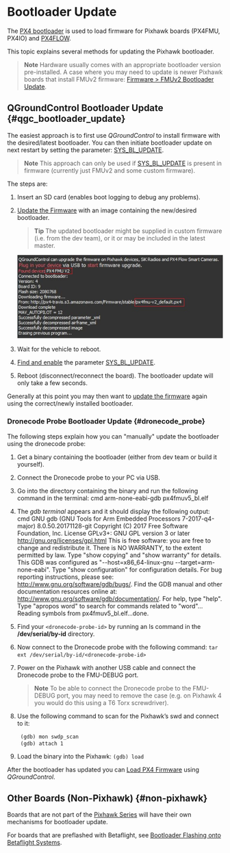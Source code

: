 # Bootloader Update

The [PX4 bootloader](https://github.com/PX4/Bootloader) is used to load firmware for Pixhawk boards (PX4FMU, PX4IO) and [PX4FLOW](../sensor/px4flow.md).

This topic explains several methods for updating the Pixhawk bootloader.

> **Note** Hardware usually comes with an appropriate bootloader version pre-installed. A case where you may need to update is newer Pixhawk boards that install FMUv2 firmware: [Firmware > FMUv2 Bootloader Update](../config/firmware.md#bootloader).

## QGroundControl Bootloader Update {#qgc_bootloader_update}

The easiest approach is to first use *QGroundControl* to install firmware with the desired/latest bootloader. You can then initiate bootloader update on next restart by setting the parameter: [SYS_BL_UPDATE](../advanced_config/parameter_reference.md#SYS_BL_UPDATE).

> **Note** This approach can only be used if [SYS_BL_UPDATE](../advanced_config/parameter_reference.md#SYS_BL_UPDATE) is present in firmware (currently just FMUv2 and some custom firmware).

The steps are:

1. Insert an SD card (enables boot logging to debug any problems).
2. [Update the Firmware](../config/firmware.md#custom) with an image containing the new/desired bootloader.
    
    > **Tip** The updated bootloader might be supplied in custom firmware (i.e. from the dev team), or it or may be included in the latest master.
    
    ![FMUv2 update](../../assets/qgc/setup/firmware/bootloader_update.jpg)

3. Wait for the vehicle to reboot.

4. [Find and enable](../advanced_config/parameters.md#parameter-configuration) the parameter [SYS_BL_UPDATE](../advanced_config/parameter_reference.md#SYS_BL_UPDATE).
5. Reboot (disconnect/reconnect the board). The bootloader update will only take a few seconds.

Generally at this point you may then want to [update the firmware](../config/firmware.md) again using the correct/newly installed bootloader.

### Dronecode Probe Bootloader Update {#dronecode_probe}

The following steps explain how you can "manually" update the bootloader using the dronecode probe:

1. Get a binary containing the bootloader (either from dev team or build it yourself).
2. Connect the Dronecode probe to your PC via USB. 
3. Go into the directory containing the binary and run the following command in the terminal: 
        cmd
        arm-none-eabi-gdb px4fmuv5_bl.elf

4. The *gdb terminal* appears and it should display the following output: 
        cmd
        GNU gdb (GNU Tools for Arm Embedded Processors 7-2017-q4-major) 8.0.50.20171128-git
        Copyright (C) 2017 Free Software Foundation, Inc.
        License GPLv3+: GNU GPL version 3 or later <http://gnu.org/licenses/gpl.html>
        This is free software: you are free to change and redistribute it.
        There is NO WARRANTY, to the extent permitted by law.  Type "show copying"
        and "show warranty" for details.
        This GDB was configured as "--host=x86_64-linux-gnu --target=arm-none-eabi".
        Type "show configuration" for configuration details.
        For bug reporting instructions, please see:
        <http://www.gnu.org/software/gdb/bugs/>.
        Find the GDB manual and other documentation resources online at:
        <http://www.gnu.org/software/gdb/documentation/>.
        For help, type "help".
        Type "apropos word" to search for commands related to "word"...
        Reading symbols from px4fmuv5_bl.elf...done.

5. Find your `<dronecode-probe-id>` by running an ls command in the **/dev/serial/by-id** directory.
6. Now connect to the Dronecode probe with the following command: ```tar ext /dev/serial/by-id/<dronecode-probe-id>```
7. Power on the Pixhawk with another USB cable and connect the Dronecode probe to the FMU-DEBUG port.
    
    > **Note** To be able to connect the Dronecode probe to the FMU-DEBUG port, you may need to remove the case (e.g. on Pixhawk 4 you would do this using a T6 Torx screwdriver).

8. Use the following command to scan for the Pixhawk’s swd and connect to it:
    
        (gdb) mon swdp_scan
        (gdb) attach 1
        

9. Load the binary into the Pixhawk: ```(gdb) load```

After the bootloader has updated you can [Load PX4 Firmware](../config/firmware.md) using *QGroundControl*.

## Other Boards (Non-Pixhawk) {#non-pixhawk}

Boards that are not part of the [Pixhawk Series](../flight_controller/pixhawk_series.md) will have their own mechanisms for bootloader update.

For boards that are preflashed with Betaflight, see [Bootloader Flashing onto Betaflight Systems](bootloader_update_from_betaflight.md).